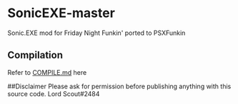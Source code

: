 # SonicEXE-master
 Sonic.EXE mod for Friday Night Funkin' ported to PSXFunkin

## Compilation
Refer to [COMPILE.md](/COMPILE.md) here

##Disclaimer
Please ask for permission before publishing anything with this source code.
Lord Scout#2484
